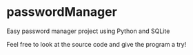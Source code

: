 # passwordManager
Easy password manager project using Python and SQLite

Feel free to look at the source code and give the program a try!
